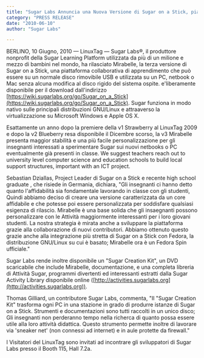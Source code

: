 ```yaml
---
title: "Sugar Labs Annuncia una Nuova Versione di Sugar on a Stick, piattaforma software educativa per bambini"
category: "PRESS RELEASE"
date: "2010-06-10"
author: "Sugar Labs"

---
```

<!-- markdownlint-disable -->


BERLINO, 10 Giugno, 2010 — LinuxTag — Sugar Labs®, il produttore nonprofit
della Sugar Learning Platform utilizzata da più di un milione e mezzo di
bambini nel mondo, ha rilasciato Mirabelle, la terza versione di Sugar on a
Stick, una piattaforma collaborativa di apprendimento che può essere su un
normale disco rimovibile USB e utilizzata su un PC, netbook o Mac senza alcuna
modifica al disco rigido del sistema ospite. e'liberamente disponibile per il
download dall'indirizzo [https://wiki.sugarlabs.org/go/Sugar_on_a_Stick](https://wiki.sugarlabs.org/go/Sugar_on_a_Stick). Sugar
funziona in modo nativo sulle principali distribuzioni GNU/Linux e attraaverso
la virtualizzazione su Microsoft Windows e Apple OS X.

Esattamente un anno dopo la premiere della v1 Strawberry al LinuxTag 2009 e
dopo la v2 Blueberry resa disponibile il Dicembre scorso, la v3 Mirabelle
presenta maggior stabilità e una più facile personalizzazione per gli
insegnanti interessati a sperimentare Sugar sui nuovi netbooks o PC
eventualmente già presenti in classe. We suggest teachers reach out to
university level computer science and education schools to build local support
structures, important with an ICT project.

Sebastian Dziallas, Project Leader di Sugar on a Stick e recente high school
graduate , che risiede in Germania, dichiara, "Gli insegnanti ci hanno detto
quanto l'affidabilità sia fondamentale lavorando in classe con gli studenti,
Quindi abbiamo deciso di creare una versione caratterizzata da un core
affidabile e che potesse poi essere personalizzata per soddisfare qualsiasi
esigenza di rilascio. Mirabelle è una base solida che gli insaegnanti possono
personalizzare con le Attività maggiormente interessanti per i loro giovani
studenti. La nostra strategia è mirata anche a sviluppare la piattaforma
grazie alla collaborazione di nuovi contributori. Abbiamo ottenuto questo
grazie anche alla integrazione più stretta di Sugar on a Stick con Fedora, la
distribuzione GNU/Linux su cui è basato; Mirabelle ora è un Fedora Spin
ufficiale."

Sugar Labs rende inoltre disponibile un "Sugar Creation Kit", un DVD
scaricabile che include Mirabelle, documentazione, e una completa libreria di
Attività Sugar, programmi divertenti ed interessanti estratti dalla Sugar
Activity Library disponibile online ([http://activities.sugarlabs.org](http://activities.sugarlabs.org)).

Thomas Gilliard, un contributore Sugar Labs, commenta, "Il "Sugar Creation
Kit" trasforma ogni PC in una stazione in grado di produrre istanze di Sugar
on a Stick. Strumenti e documentazioni sono tutti raccolti in un unico disco;
Gli insegnanti non perderanno tempo nella richerca di quanto possa essere
utile alla loro attività didattica. Questo strumento permette inoltre di
lavorare via 'sneaker net' (non connessi ad internet) e in aule protette da
firewall."

I Visitatori del LinuxTag sono invitati ad incontrare gli sviluppatori di
Sugar Labs presso il Booth 115, Hall 7.2a.

